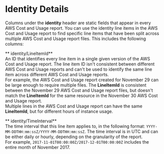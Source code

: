 # Identity Details<a name="enhanced-identity-columns"></a>

Columns under the **identity** header are static fields that appear in every AWS Cost and Usage report\. You can use the identity line items in the AWS Cost and Usage report to find specific line items that have been split across multiple AWS Cost and Usage report files\. This includes the following columns: 

** identity/LineItemId**  
An ID that identifies every line item in a single given version of the AWS Cost and Usage report\. The line item ID isn't consistent between different AWS Cost and Usage reports and can't be used to identify the same line item across different AWS Cost and Usage reports\.   
For example, the AWS Cost and Usage report created for November 29 can be large enough to require multiple files\. The **LineItemId** is consistent between the November 29 AWS Cost and Usage report files, but doesn't match the **LineItemId** for the same resource in the November 30 AWS Cost and Usage report\.  
Multiple lines in the AWS Cost and Usage report can have the same **LineItemId**, but for different hours of instance usage\.

** identity/TimeInterval**  
The time interval that this line item applies to, in the following format: `YYYY-MM-DDTHH:mm:ssZ/YYYY-MM-DDTHH:mm:ssZ`\. The time interval is in UTC and can be either daily or hourly, depending on the granularity of the report\.  
For example, `2017-11-01T00:00:00Z/2017-12-01T00:00:00Z` includes the entire month of November 2017\.